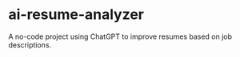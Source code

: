 # ai-resume-analyzer
 A no-code project using ChatGPT to improve resumes based on job descriptions.
